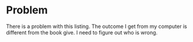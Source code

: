 # Problem

There is a problem with this listing.
The outcome I get from my computer is different from the book give.
I need to figure out who is wrong.
